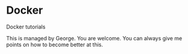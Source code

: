 # Docker
Docker tutorials

This is managed by George. You are welcome. You can always give me points on how to become better at this.
